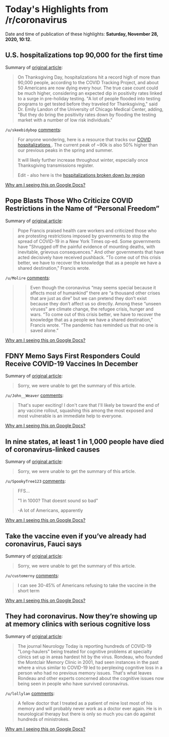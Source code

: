 # Today's Highlights from /r/coronavirus

Date and time of publication of these highlights: **Saturday, November 28, 2020, 10:12**.

## U.S. hospitalizations top 90,000 for the first time

Summary of [original article](https://www.cbsnews.com/news/covid-hospitalizations-top-90000-united-states/):

> On Thanksgiving Day, hospitalizations hit a record high of more than 90,000 people, according to the COVID Tracking Project, and about 50 Americans are now dying every hour.
The true case count could be much higher, considering an expected dip in positivity rates linked to a surge in pre-holiday testing.
"A lot of people flooded into testing programs to get tested before they traveled for Thanksgiving," said Dr.
Emily Landon of the University of Chicago Medical Center, adding, "But they do bring the positivity rates down by flooding the testing market with a number of low risk individuals."

`/u/skeebidybop` [comments](https://www.reddit.com/r/Coronavirus/comments/k2ndvc/us_hospitalizations_top_90000_for_the_first_time/):

> For anyone wondering, here is a resource that tracks our [COVID hospitalizations 
> ](https://covidtracking.com/data/charts/us-currently-hospitalized). The current peak of ~90k is also 50% higher than our previous peaks in the spring and summer. 
> 
> It will likely further increase throughout winter, especially once Thanksgiving transmissions register.
> 
> Edit - also here is the [hospitalizations broken down by region](https://covidtracking.com/data/charts/regional-current-hospitalizations)

[Why am I seeing this on Google Docs?](https://docs.google.com/document/d/1Dc6We63vOXIZsc0op-Bt4abqkYjXzOigalQqFxmvvbM/edit?usp=sharing)

## Pope Blasts Those Who Criticize COVID Restrictions in the Name of “Personal Freedom”

Summary of [original article](https://slate.com/news-and-politics/2020/11/pope-francis-blasts-critics-covid-restrictions-personal-freedom.html?via=recirc_recent):

> Pope Francis praised health care workers and criticized those who are protesting restrictions imposed by governments to stop the spread of COVID-19 in a New York Times op-ed.
Some governments have "Shrugged off the painful evidence of mounting deaths, with inevitable, grievous consequences." And other governments that have acted decisively have received pushback.
"To come out of this crisis better, we have to recover the knowledge that as a people we have a shared destination," Francis wrote.

`/u/Molire` [comments](https://www.reddit.com/r/Coronavirus/comments/k2ecfo/pope_blasts_those_who_criticize_covid/):

> >Even though the coronavirus “may seems special because it affects most of humankind” there are “a thousand other crises that are just as dire” but we can pretend they don’t exist because they don’t affect us so directly. Among these “unseen viruses” are climate change, the refugee crisis, hunger and wars. “To come out of this crisis better, we have to recover the knowledge that as a people we have a shared destination,” Francis wrote. “The pandemic has reminded us that no one is saved alone.”

[Why am I seeing this on Google Docs?](https://docs.google.com/document/d/1Dc6We63vOXIZsc0op-Bt4abqkYjXzOigalQqFxmvvbM/edit?usp=sharing)

## FDNY Memo Says First Responders Could Receive COVID-19 Vaccines In December

Summary of [original article](https://newyork.cbslocal.com/2020/11/28/fdny-memo-covid-vaccine/):

> Sorry, we were unable to get the summary of this article.

`/u/John__Weaver` [comments](https://www.reddit.com/r/Coronavirus/comments/k2pz7s/fdny_memo_says_first_responders_could_receive/):

> That's super exciting! I don't care that I'll likely be toward the end of any vaccine rollout, squashing this among the most exposed and most vulnerable is an immediate help to everyone.

[Why am I seeing this on Google Docs?](https://docs.google.com/document/d/1Dc6We63vOXIZsc0op-Bt4abqkYjXzOigalQqFxmvvbM/edit?usp=sharing)

## In nine states, at least 1 in 1,000 people have died of coronavirus-linked causes

Summary of [original article](https://www.washingtonpost.com/nation/2020/11/27/covid-coronavirus-update-black-friday/):

> Sorry, we were unable to get the summary of this article.

`/u/SpookyTree123` [comments](https://www.reddit.com/r/Coronavirus/comments/k2nb4v/in_nine_states_at_least_1_in_1000_people_have/):

> FFS...
> 
> "1 in 1000? That doesnt sound so bad"
> 
> -A lot of Americans, apparently

[Why am I seeing this on Google Docs?](https://docs.google.com/document/d/1Dc6We63vOXIZsc0op-Bt4abqkYjXzOigalQqFxmvvbM/edit?usp=sharing)

## Take the vaccine even if you’ve already had coronavirus, Fauci says

Summary of [original article](https://www.mcclatchydc.com/news/politics-government/white-house/article247454710.html):

> Sorry, we were unable to get the summary of this article.

`/u/customerny` [comments](https://www.reddit.com/r/Coronavirus/comments/k2hmyl/take_the_vaccine_even_if_youve_already_had/):

> I can see 30-45% of Americans refusing to take the vaccine in the short term

[Why am I seeing this on Google Docs?](https://docs.google.com/document/d/1Dc6We63vOXIZsc0op-Bt4abqkYjXzOigalQqFxmvvbM/edit?usp=sharing)

## They had coronavirus. Now they’re showing up at memory clinics with serious cognitive loss

Summary of [original article](https://www.nj.com/coronavirus/2020/11/they-had-coronavirus-now-theyre-showing-up-at-memory-clinics-with-serious-cognitive-loss.html):

> The journal Neurology Today is reporting hundreds of COVID-19 "Long-haulers" being treated for cognitive problems at specialty clinics set up in areas hardest hit by the virus.
Rondeau, who founded the Montclair Memory Clinic in 2001, had seen instances in the past where a virus similar to COVID-19 led to perplexing cognitive loss in a person who had no previous memory issues.
That's what leaves Rondeau and other experts concerned about the cognitive issues now being seen in people who have survived coronavirus.

`/u/lollylan` [comments](https://www.reddit.com/r/Coronavirus/comments/k2qezn/they_had_coronavirus_now_theyre_showing_up_at/):

> A fellow doctor that I treated as a patient of mine lost most of his memory and will probably never work as a doctor ever again. He is in neurological therapy but there is only so much you can do against hundreds of ministrokes.

[Why am I seeing this on Google Docs?](https://docs.google.com/document/d/1Dc6We63vOXIZsc0op-Bt4abqkYjXzOigalQqFxmvvbM/edit?usp=sharing)

